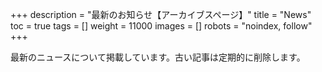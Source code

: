 +++
description = "最新のお知らせ【アーカイブスページ】"
title = "News"
toc = true
tags = []
weight = 11000
images = []
robots = "noindex, follow"
+++

最新のニュースについて掲載しています。古い記事は定期的に削除します。
